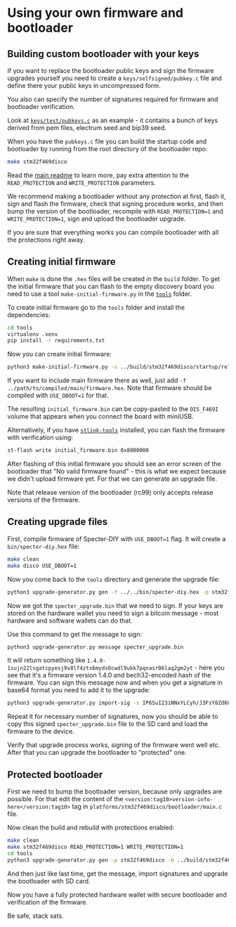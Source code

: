 # Using your own firmware and bootloader

## Building custom bootloader with your keys

If you want to replace the bootloader public keys and sign the firmware upgrades yourself
you need to create a `keys/selfsigned/pubkey.c` file and define there your public keys in uncompressed form.

You also can specify the number of signatures required for firmware and bootloader verification.

Look at [`keys/test/pubkeys.c`](../keys/test/pubkeys.c) as an example - it contains a bunch of keys derived from pem files, electrum seed and bip39 seed.

When you have the `pubkeys.c` file you can build the startup code and bootloader by running from the root directory of the bootloader repo:

```sh
make stm32f469disco
```

Read the [main readme](../README.md) to learn more, pay extra attention to the `READ_PROTECTION` and `WRITE_PROTECTION` parameters.

We recommend making a bootloader without any protection at first, flash it, sign and flash the firmware, check that signing procedure works, and then bump the version of the bootloader, recompile with `READ_PROTECTION=1` and `WRITE_PROTECTION=1`, sign and upload the bootloader upgrade.

If you are sure that everything works you can compile bootloader with all the protections right away.

## Creating initial firmware

When `make` is done the `.hex` files will be created in the `build` folder. To get the initial firmware that you can flash to the empty discovery board you need to use a tool `make-initial-firmware.py` in the [`tools`](../tools) folder.

To create initial firmware go to the `tools` folder and install the dependencies:

```sh
cd tools
virtualenv .venv
pip install -r requirements.txt
```

Now you can create initial firmware:

```sh
python3 make-initial-firmware.py -s ../build/stm32f469disco/startup/release/startup.hex -b ../build/stm32f469disco/bootloader/release/bootloader.hex -bin initial_firmware.bin
```

If you want to include main firmware there as well, just add `-f ../path/to/compiled/main/firmware.hex`. Note that firmware should be compiled with `USE_DBOOT=1` for that.

The resulting `initial_firmware.bin` can be copy-pasted to the `DIS_F469I` volume that appears when you connect the board with miniUSB.

Alternatively, if you have [`stlink-tools`](https://github.com/stlink-org/stlink) installed, you can flash the firmware with verification using:
```sh
st-flash write initial_firmware.bin 0x8000000
```

After flashing of this initial firmware you should see an error screen of the bootloader that "No valid firmware found" - this is what we expect because we didn't upload firmware yet. For that we can generate an upgrade file.

Note that release version of the bootloader (rc99) only accepts release versions of the firmware.

## Creating upgrade files

First, compile firmware of Specter-DIY with `USE_DBOOT=1` flag. It will create a `bin/specter-diy.hex` file:

```sh
make clean
make disco USE_DBOOT=1
```

Now you come back to the `tools` directory and generate the upgrade file:

```sh
python3 upgrade-generator.py gen -f ../../bin/specter-diy.hex -p stm32f469disco specter_upgrade.bin
```

Now we got the `specter_upgrade.bin` that we need to sign. If your keys are stored on the hardware wallet you need to sign a bitcoin message - most hardware and software wallets can do that.

Use this command to get the message to sign:

```sh
python3 upgrade-generator.py message specter_upgrade.bin 
```

It will return something like `1.4.0-1sujn22lsgatcpyesj9v8lf4zts6myds0cwdl9ukk7pqnasr06laq2gm2yt` - here you see that it's a firmware version 1.4.0 and bech32-encoded hash of the firmware. You can sign this message now and when you get a signature in base64 format you need to add it to the upgrade:

```sh
python3 upgrade-generator.py import-sig -s IP6SuI23iNNxYLCyh/J3FsY8Zd687tfMNFR37ZppprGNDG1Ij3Oh4u3PvrYmdno/PRG9Lqourael5oAJ+kWT+d4= specter_upgrade.bin
```

Repeat it for necessary number of signatures, now you should be able to copy this signed `specter_upgrade.bin` file to the SD card and load the firmware to the device.

Verify that upgrade process works, signing of the firmware went well etc. After that you can upgrade the bootloader to "protected" one.

## Protected bootloader

First we need to bump the bootloader version, because only upgrades are possible. For that edit the content of the `<version:tag10>version-info-here</version:tag10>` tag in `platforms/stm32f469disco/bootloader/main.c` file.

Now clean the build and rebuild with protections enabled:

```sh
make clean
make stm32f469disco READ_PROTECTION=1 WRITE_PROTECTION=1
cd tools
python3 upgrade-generator.py gen -p stm32f469disco -b ../build/stm32f469disco/bootloader/release/bootloader.hex specter_upgrade_bootloader.bin
```

And then just like last time, get the message, import signatures and upgrade the bootloader with SD card.

Now you have a fully protected hardware wallet with secure bootloader and verification of the firmware.

Be safe, stack sats.
